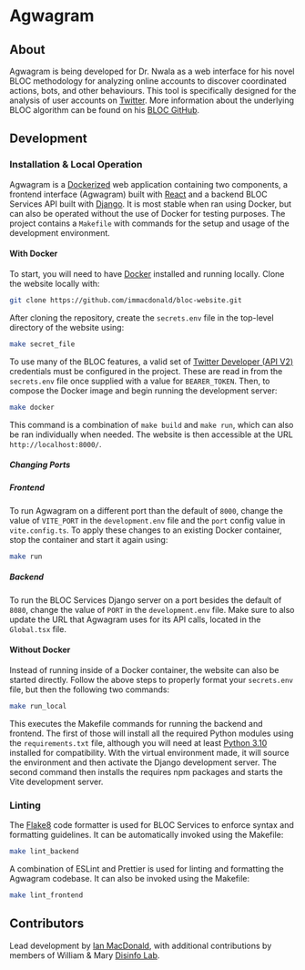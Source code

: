 # Agwagram

## About
Agwagram is being developed for Dr. Nwala as a web interface for his novel BLOC methodology for analyzing online accounts to discover coordinated actions, bots, and other behaviours. This tool is specifically designed for the analysis of user accounts on [Twitter](https://www.twitter.com). More information about the underlying BLOC algorithm can be found on his [BLOC GitHub](https://github.com/anwala/bloc).

## Development

### Installation & Local Operation
Agwagram is a [Dockerized](https://www.docker.com/) web application containing two components, a frontend interface (Agwagram) built with [React](https://react.dev/) and a backend BLOC Services API built with [Django](https://www.djangoproject.com/). It is most stable when ran using Docker, but can also be operated without the use of Docker for testing purposes. The project contains a `Makefile` with commands for the setup and usage of the development environment.

#### With Docker
To start, you will need to have [Docker](https://www.docker.com/) installed and running locally. Clone the website locally with:

```bash
git clone https://github.com/immacdonald/bloc-website.git
```

After cloning the repository, create the `secrets.env` file in the top-level directory of the website using: 

```bash
make secret_file
```

To use many of the BLOC features, a valid set of [Twitter Developer (API V2)](https://developer.twitter.com/en/docs/twitter-api) credentials must be configured in the project. These are read in from the `secrets.env` file once supplied with a value for `BEARER_TOKEN`. Then,  to compose the Docker image and begin running the development server:

```bash
make docker
```

This command is a combination of `make build` and `make run`, which can also be ran individually when needed. The website is then accessible at the URL `http://localhost:8000/`.  

##### Changing Ports

##### Frontend
To run Agwagram on a different port than the default of `8000`, change the value of `VITE_PORT` in the `development.env` file and the `port` config value in `vite.config.ts`. To apply these changes to an existing Docker container, stop the container and start it again using:

```bash
make run
```

##### Backend
To run the BLOC Services Django server on a port besides the default of `8080`, change the value of `PORT` in the `development.env` file. Make sure to also update the URL that Agwagram uses for its API calls, located in the `Global.tsx` file.

#### Without Docker
Instead of running inside of a Docker container, the website can also be started directly. Follow the above steps to properly format your `secrets.env` file, but then the following two commands:

```bash
make run_local
```

This executes the Makefile commands for running the backend and frontend. The first of those will install all the required Python modules using the `requirements.txt` file, although you will need at least [Python 3.10](https://www.python.org/downloads/) installed for compatibility. With the virtual environment made, it will source the environment and then activate the Django development server. The second command then installs the requires npm packages and starts the Vite development server.

### Linting
The [Flake8](https://flake8.pycqa.org/en/latest/) code formatter is used for BLOC Services to enforce syntax and formatting guidelines. It can be automatically invoked using the Makefile:

```bash
make lint_backend
```

A combination of ESLint and Prettier is used for linting and formatting the Agwagram codebase. It can also be invoked using the Makefile:

```bash
make lint_frontend
```

## Contributors

Lead development by [Ian MacDonald](https://github.com/immacdonald), with additional contributions by members of William & Mary [Disinfo Lab](https://www.disinfolab.net/).
